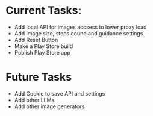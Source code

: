 # Current Tasks:
* Add local API for images accsess to lower proxy load
* Add image size, steps cound and guidance settings
* Add Reset Button
* Make a Play Store build
* Publish Play Store app


# Future Tasks
* Add Cookie to save API and settings
* Add other LLMs
* Add other image generators